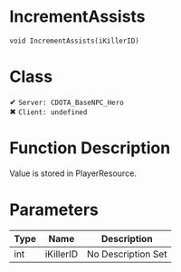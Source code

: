# IncrementAssists
```
void IncrementAssists(iKillerID)
```
# Class
✔ `Server: CDOTA_BaseNPC_Hero`  
✖ `Client: undefined`  

# Function Description
Value is stored in PlayerResource.
# Parameters
Type|Name|Description
--|--|--
int|iKillerID|No Description Set
